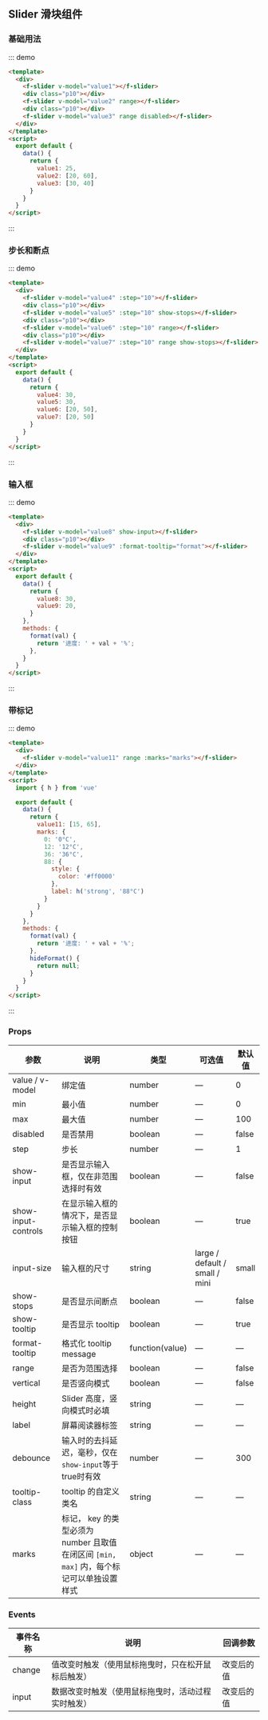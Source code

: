 ## Slider 滑块组件

### 基础用法

::: demo

```html
<template>
  <div>
    <f-slider v-model="value1"></f-slider>
    <div class="p10"></div>
    <f-slider v-model="value2" range></f-slider>
    <div class="p10"></div>
    <f-slider v-model="value3" range disabled></f-slider>
  </div>
</template>
<script>
  export default {
    data() {
      return {
        value1: 25,
        value2: [20, 60],
        value3: [30, 40]
      }
    }
  }
</script>
```

:::

### 步长和断点

::: demo

```html
<template>
  <div>
    <f-slider v-model="value4" :step="10"></f-slider>
    <div class="p10"></div>
    <f-slider v-model="value5" :step="10" show-stops></f-slider>
    <div class="p10"></div>
    <f-slider v-model="value6" :step="10" range></f-slider>
    <div class="p10"></div>
    <f-slider v-model="value7" :step="10" range show-stops></f-slider>
  </div>
</template>
<script>
  export default {
    data() {
      return {
        value4: 30,
        value5: 30,
        value6: [20, 50],
        value7: [20, 50]
      }
    }
  }
</script>
```

:::

### 输入框

::: demo

```html
<template>
  <div>
    <f-slider v-model="value8" show-input></f-slider>
    <div class="p10"></div>
    <f-slider v-model="value9" :format-tooltip="format"></f-slider>
  </div>
</template>
<script>
  export default {
    data() {
      return {
        value8: 30,
        value9: 20,
      }
    },
    methods: {
      format(val) {
        return '进度: ' + val + '%';
      },
    }
  }
</script>
```

:::

### 带标记

::: demo

```html
<template>
  <div>
    <f-slider v-model="value11" range :marks="marks"></f-slider>
  </div>
</template>
<script>
  import { h } from 'vue'

  export default {
    data() {
      return {
        value11: [15, 65],
        marks: {
          0: '0°C',
          12: '12°C',
          36: '36°C',
          88: {
            style: {
              color: '#ff0000'
            },
            label: h('strong', '88°C')
          }
        }
      }
    },
    methods: {
      format(val) {
        return '进度: ' + val + '%';
      },
      hideFormat() {
        return null;
      }
    }
  }
</script>
```

:::

### Props

| 参数      | 说明          | 类型      | 可选值                           | 默认值  |
|---------- |-------------- |---------- |--------------------------------  |-------- |
| value / v-model | 绑定值 | number | — | 0 |
| min | 最小值 | number | — | 0 |
| max | 最大值 | number | — | 100 |
| disabled | 是否禁用 | boolean | — | false |
| step | 步长 | number | — | 1 |
| show-input | 是否显示输入框，仅在非范围选择时有效 | boolean | — | false |
| show-input-controls | 在显示输入框的情况下，是否显示输入框的控制按钮 | boolean | — | true |
| input-size | 输入框的尺寸 | string | large / default / small / mini | small |
| show-stops | 是否显示间断点 | boolean | — | false |
| show-tooltip | 是否显示 tooltip | boolean | — | true |
| format-tooltip | 格式化 tooltip message | function(value) | — | — |
| range | 是否为范围选择 | boolean | — | false |
| vertical | 是否竖向模式 | boolean | — | false |
| height | Slider 高度，竖向模式时必填 | string | — | — |
| label | 屏幕阅读器标签 | string | — | — |
| debounce | 输入时的去抖延迟，毫秒，仅在`show-input`等于true时有效 | number | — | 300 |
| tooltip-class | tooltip 的自定义类名 | string | — | — |
| marks | 标记， key 的类型必须为 number 且取值在闭区间 `[min, max]` 内，每个标记可以单独设置样式 | object | — | — |

### Events

| 事件名称      | 说明    | 回调参数      |
|---------- |-------- |---------- |
| change | 值改变时触发（使用鼠标拖曳时，只在松开鼠标后触发） | 改变后的值 |
| input | 数据改变时触发（使用鼠标拖曳时，活动过程实时触发） | 改变后的值 |
